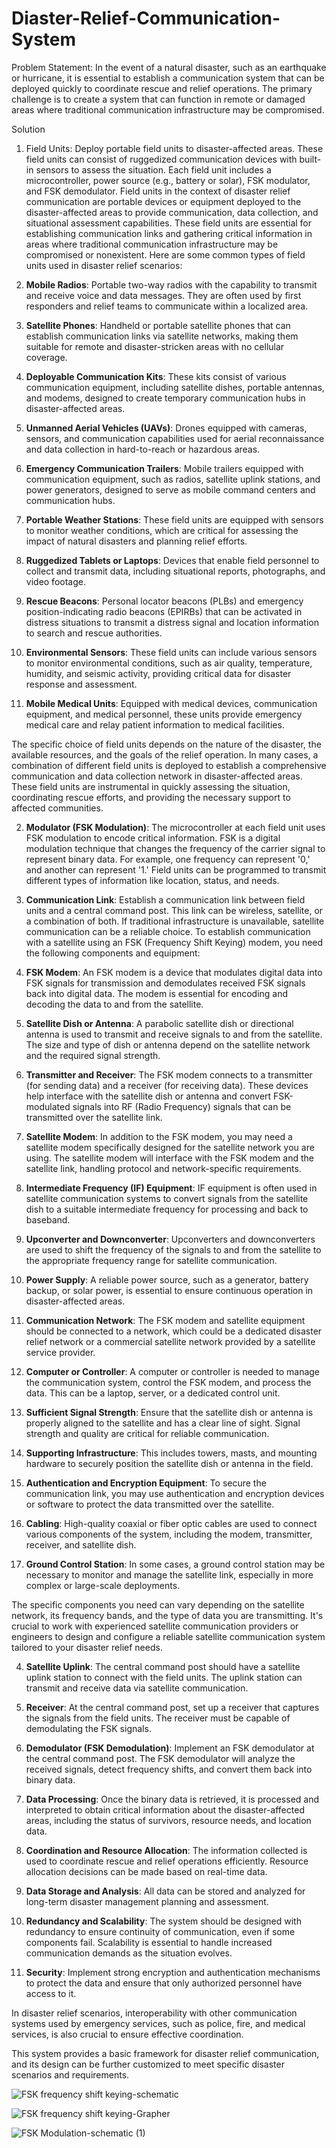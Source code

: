 # Diaster-Relief-Communication-System
Problem Statement: 
In the event of a natural disaster, such as an earthquake or hurricane, it is essential to establish a communication system that can be deployed quickly to coordinate rescue and relief operations. The primary challenge is to create a system that can function in remote or damaged areas where traditional communication infrastructure may be compromised.
 
Solution
 
1. Field Units: Deploy portable field units to disaster-affected areas. These field units can consist of ruggedized communication devices with built-in sensors to assess the situation. Each field unit includes a microcontroller, power source (e.g., battery or solar), FSK modulator, and FSK demodulator.
Field units in the context of disaster relief communication are portable devices or equipment deployed to the disaster-affected areas to provide communication, data collection, and situational assessment capabilities. These field units are essential for establishing communication links and gathering critical information in areas where traditional communication infrastructure may be compromised or nonexistent. Here are some common types of field units used in disaster relief scenarios:
 
1. **Mobile Radios**: Portable two-way radios with the capability to transmit and receive voice and data messages. They are often used by first responders and relief teams to communicate within a localized area.
 
2. **Satellite Phones**: Handheld or portable satellite phones that can establish communication links via satellite networks, making them suitable for remote and disaster-stricken areas with no cellular coverage.
 
3. **Deployable Communication Kits**: These kits consist of various communication equipment, including satellite dishes, portable antennas, and modems, designed to create temporary communication hubs in disaster-affected areas.
 
4. **Unmanned Aerial Vehicles (UAVs)**: Drones equipped with cameras, sensors, and communication capabilities used for aerial reconnaissance and data collection in hard-to-reach or hazardous areas.
 
5. **Emergency Communication Trailers**: Mobile trailers equipped with communication equipment, such as radios, satellite uplink stations, and power generators, designed to serve as mobile command centers and communication hubs.
 
6. **Portable Weather Stations**: These field units are equipped with sensors to monitor weather conditions, which are critical for assessing the impact of natural disasters and planning relief efforts.
 
7. **Ruggedized Tablets or Laptops**: Devices that enable field personnel to collect and transmit data, including situational reports, photographs, and video footage.
 
8. **Rescue Beacons**: Personal locator beacons (PLBs) and emergency position-indicating radio beacons (EPIRBs) that can be activated in distress situations to transmit a distress signal and location information to search and rescue authorities.
 
9. **Environmental Sensors**: These field units can include various sensors to monitor environmental conditions, such as air quality, temperature, humidity, and seismic activity, providing critical data for disaster response and assessment.
 
10. **Mobile Medical Units**: Equipped with medical devices, communication equipment, and medical personnel, these units provide emergency medical care and relay patient information to medical facilities.
 
The specific choice of field units depends on the nature of the disaster, the available resources, and the goals of the relief operation. In many cases, a combination of different field units is deployed to establish a comprehensive communication and data collection network in disaster-affected areas. These field units are instrumental in quickly assessing the situation, coordinating rescue efforts, and providing the necessary support to affected communities.
 
2. **Modulator (FSK Modulation)**: The microcontroller at each field unit uses FSK modulation to encode critical information. FSK is a digital modulation technique that changes the frequency of the carrier signal to represent binary data. For example, one frequency can represent '0,' and another can represent '1.' Field units can be programmed to transmit different types of information like location, status, and needs.
 
3. **Communication Link**: Establish a communication link between field units and a central command post. This link can be wireless, satellite, or a combination of both. If traditional infrastructure is unavailable, satellite communication can be a reliable choice.
To establish communication with a satellite using an FSK (Frequency Shift Keying) modem, you need the following components and equipment:
 
1. **FSK Modem**: An FSK modem is a device that modulates digital data into FSK signals for transmission and demodulates received FSK signals back into digital data. The modem is essential for encoding and decoding the data to and from the satellite.
 
2. **Satellite Dish or Antenna**: A parabolic satellite dish or directional antenna is used to transmit and receive signals to and from the satellite. The size and type of dish or antenna depend on the satellite network and the required signal strength.
 
3. **Transmitter and Receiver**: The FSK modem connects to a transmitter (for sending data) and a receiver (for receiving data). These devices help interface with the satellite dish or antenna and convert FSK-modulated signals into RF (Radio Frequency) signals that can be transmitted over the satellite link.
 
4. **Satellite Modem**: In addition to the FSK modem, you may need a satellite modem specifically designed for the satellite network you are using. The satellite modem will interface with the FSK modem and the satellite link, handling protocol and network-specific requirements.
 
5. **Intermediate Frequency (IF) Equipment**: IF equipment is often used in satellite communication systems to convert signals from the satellite dish to a suitable intermediate frequency for processing and back to baseband.
 
6. **Upconverter and Downconverter**: Upconverters and downconverters are used to shift the frequency of the signals to and from the satellite to the appropriate frequency range for satellite communication.
 
7. **Power Supply**: A reliable power source, such as a generator, battery backup, or solar power, is essential to ensure continuous operation in disaster-affected areas.
 
8. **Communication Network**: The FSK modem and satellite equipment should be connected to a network, which could be a dedicated disaster relief network or a commercial satellite network provided by a satellite service provider.
 
9. **Computer or Controller**: A computer or controller is needed to manage the communication system, control the FSK modem, and process the data. This can be a laptop, server, or a dedicated control unit.
 
10. **Sufficient Signal Strength**: Ensure that the satellite dish or antenna is properly aligned to the satellite and has a clear line of sight. Signal strength and quality are critical for reliable communication.
 
11. **Supporting Infrastructure**: This includes towers, masts, and mounting hardware to securely position the satellite dish or antenna in the field.
 
12. **Authentication and Encryption Equipment**: To secure the communication link, you may use authentication and encryption devices or software to protect the data transmitted over the satellite.
 
13. **Cabling**: High-quality coaxial or fiber optic cables are used to connect various components of the system, including the modem, transmitter, receiver, and satellite dish.
 
14. **Ground Control Station**: In some cases, a ground control station may be necessary to monitor and manage the satellite link, especially in more complex or large-scale deployments.
 
The specific components you need can vary depending on the satellite network, its frequency bands, and the type of data you are transmitting. It's crucial to work with experienced satellite communication providers or engineers to design and configure a reliable satellite communication system tailored to your disaster relief needs.
 
4. **Satellite Uplink**: The central command post should have a satellite uplink station to connect with the field units. The uplink station can transmit and receive data via satellite communication.
 
5. **Receiver**: At the central command post, set up a receiver that captures the signals from the field units. The receiver must be capable of demodulating the FSK signals.
 
6. **Demodulator (FSK Demodulation)**: Implement an FSK demodulator at the central command post. The FSK demodulator will analyze the received signals, detect frequency shifts, and convert them back into binary data.
 
7. **Data Processing**: Once the binary data is retrieved, it is processed and interpreted to obtain critical information about the disaster-affected areas, including the status of survivors, resource needs, and location data.
 
8. **Coordination and Resource Allocation**: The information collected is used to coordinate rescue and relief operations efficiently. Resource allocation decisions can be made based on real-time data.
 
9. **Data Storage and Analysis**: All data can be stored and analyzed for long-term disaster management planning and assessment.
 
10. **Redundancy and Scalability**: The system should be designed with redundancy to ensure continuity of communication, even if some components fail. Scalability is essential to handle increased communication demands as the situation evolves.
 
11. **Security**: Implement strong encryption and authentication mechanisms to protect the data and ensure that only authorized personnel have access to it.
 
In disaster relief scenarios, interoperability with other communication systems used by emergency services, such as police, fire, and medical services, is also crucial to ensure effective coordination.
 
This system provides a basic framework for disaster relief communication, and its design can be further customized to meet specific disaster scenarios and requirements.


![FSK frequency shift keying-schematic](https://github.com/user-attachments/assets/9fd124eb-75d7-4bda-a32a-6db7ac504c43)

![FSK frequency shift keying-Grapher](https://github.com/user-attachments/assets/6982416a-e6d7-4fd6-baba-5bba770510f6)

![FSK Modulation-schematic (1)](https://github.com/user-attachments/assets/f60f7a1f-4604-45da-a228-caca8e2c410b)




